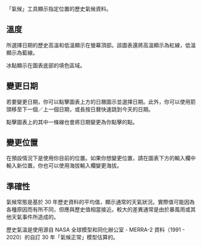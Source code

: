 「氣候」工具顯示指定位置的歷史氣候資料。

## 溫度
所選擇日期的歷史高溫和低溫顯示在螢幕頂部。該圖表還將高溫顯示為紅線，低溫顯示為藍線。

冰點顯示在圖表底部的填色區域。

## 變更日期
若要變更日期，你可以點擊圖表上方的日曆圖示並選擇日期。此外，你可以使用箭頭移至下一個／上一個日期，或長按日曆快速跳到今天的日期。

點擊圖表上的其中一條線也會將日期變更為你點擊的點。

## 變更位置
在預設情況下是使用你目前的位置。如果你想變更位置，請在圖表下方的輸入欄中輸入新位置。你也可以使用海拔輸入欄變更海拔。

## 準確性
氣候常態是基於 30 年歷史資料的平均值，顯示通常的天氣狀況。實際值可能因為各種原因而有所不同，但應與歷史值相當接近。較大的差異通常是由於暴風雨或其他天氣事件所造成的。

歷史氣溫是使用源自 NASA 全球模型和同化辦公室 - MERRA-2 資料（1991 - 2020）的自訂 30 年「氣候正常」模型估算的。
